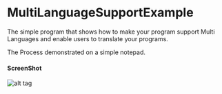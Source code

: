 # MultiLanguageSupportExample
The simple program that shows how to make your program support Multi Languages and enable users to translate your programs.

The Process demonstrated on a simple notepad.

#### ScreenShot

![alt tag](https://i.imgur.com/dthXA2D.png)
